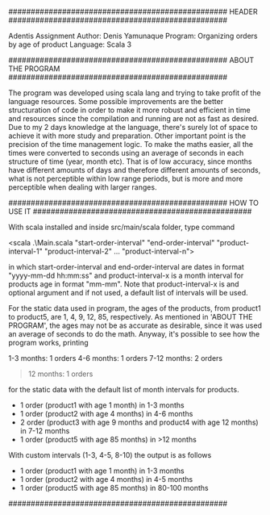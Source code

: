 #################################################
HEADER
#################################################

Adentis Assignment
Author: Denis Yamunaque
Program: Organizing orders by age of product
Language: Scala 3

#################################################
ABOUT THE PROGRAM
#################################################

The program was developed using scala lang and trying to take profit of the language resources.
Some possible improvements are the better structuration of code in order to make it more robust and 
efficient in time and resources since the compilation and running are not as fast as desired. 
Due to my 2 days knowledge at the language, there's surely lot of space to achieve it with more study and 
preparation.
Other important point is the precision of the time management logic. To make the maths easier, all the times
were converted to seconds using an average of seconds in each structure of time (year, month etc). That is
of low accuracy, since months have different amounts of days and therefore different amounts of seconds, 
what is not perceptible within low range periods, but is more and more perceptible when dealing with larger 
ranges.

#################################################
HOW TO USE IT
#################################################

With scala installed and inside src/main/scala folder, type command 

<scala .\Main.scala "start-order-interval" "end-order-interval" "product-interval-1" "product-interval-2" 
    ... "product-interval-n">

in which start-order-interval and end-order-interval are dates in format "yyyy-mm-dd hh:mm:ss" and 
product-interval-x is a month interval for products age in format "mm-mm". Note that product-interval-x is
and optional argument and if not used, a default list of intervals will be used.

For the static data used in program, the ages of the products, from product1 to product5, are 1, 4, 9, 12, 85,
respectively. As mentioned in 'ABOUT THE PROGRAM', the ages may not be as accurate as desirable, since it was
used an average of seconds to do the math. Anyway, it's possible to see how the program works, printing

1-3 months:     1 orders
4-6 months:     1 orders
7-12 months:    2 orders
>12 months:     1 orders

for the static data with the default list of month intervals for products. 

- 1 order (product1 with age 1 month) in 1-3 months
- 1 order (product2 with age 4 months) in 4-6 months
- 2 order (product3 with age 9 months and product4 with age 12 months) in 7-12 months
- 1 order (product5 with age 85 months) in >12 months

With custom intervals (1-3, 4-5, 8-10) the output is as follows

- 1 order (product1 with age 1 month) in 1-3 months
- 1 order (product2 with age 4 months) in 4-5 months
- 1 order (product5 with age 85 months) in 80-100 months

#################################################